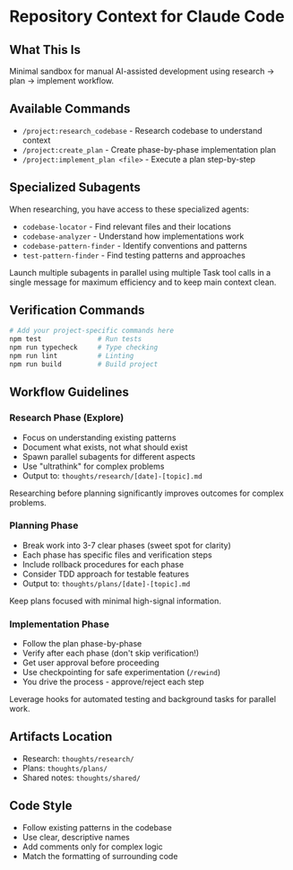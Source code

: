 # Repository Context for Claude Code

## What This Is
Minimal sandbox for manual AI-assisted development using research → plan → implement workflow.

## Available Commands
- `/project:research_codebase` - Research codebase to understand context
- `/project:create_plan` - Create phase-by-phase implementation plan
- `/project:implement_plan <file>` - Execute a plan step-by-step

## Specialized Subagents
When researching, you have access to these specialized agents:
- `codebase-locator` - Find relevant files and their locations
- `codebase-analyzer` - Understand how implementations work
- `codebase-pattern-finder` - Identify conventions and patterns
- `test-pattern-finder` - Find testing patterns and approaches

Launch multiple subagents in parallel using multiple Task tool calls in a single message for maximum efficiency and to keep main context clean.

## Verification Commands
```bash
# Add your project-specific commands here
npm test              # Run tests
npm run typecheck     # Type checking
npm run lint          # Linting
npm run build         # Build project
```

## Workflow Guidelines

### Research Phase (Explore)
- Focus on understanding existing patterns
- Document what exists, not what should exist
- Spawn parallel subagents for different aspects
- Use "ultrathink" for complex problems
- Output to: `thoughts/research/[date]-[topic].md`

Researching before planning significantly improves outcomes for complex problems.

### Planning Phase
- Break work into 3-7 clear phases (sweet spot for clarity)
- Each phase has specific files and verification steps
- Include rollback procedures for each phase
- Consider TDD approach for testable features
- Output to: `thoughts/plans/[date]-[topic].md`

Keep plans focused with minimal high-signal information.

### Implementation Phase
- Follow the plan phase-by-phase
- Verify after each phase (don't skip verification!)
- Get user approval before proceeding
- Use checkpointing for safe experimentation (`/rewind`)
- You drive the process - approve/reject each step

Leverage hooks for automated testing and background tasks for parallel work.

## Artifacts Location
- Research: `thoughts/research/`
- Plans: `thoughts/plans/`
- Shared notes: `thoughts/shared/`

## Code Style
- Follow existing patterns in the codebase
- Use clear, descriptive names
- Add comments only for complex logic
- Match the formatting of surrounding code
